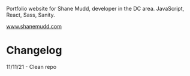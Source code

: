 Portfolio website for Shane Mudd, developer in the DC area. JavaScript, React, Sass, Sanity.

www.shanemudd.com

# Changelog

11/11/21 - Clean repo
